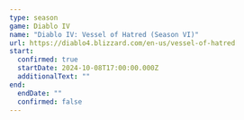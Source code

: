 ```yaml
---
type: season
game: Diablo IV
name: "Diablo IV: Vessel of Hatred (Season VI)"
url: https://diablo4.blizzard.com/en-us/vessel-of-hatred
start:
  confirmed: true
  startDate: 2024-10-08T17:00:00.000Z
  additionalText: ""
end:
  endDate: ""
  confirmed: false
---
```

